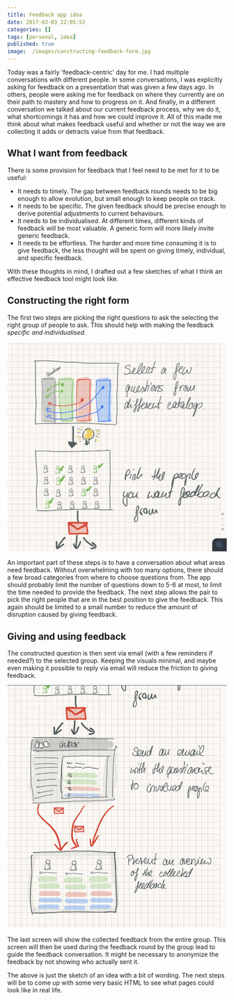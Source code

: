 ```yaml
---
title: Feedback app idea
date: 2017-03-03 22:05:53
categories: []
tags: [personal, idea]
published: true
image:  /images/constructing-feedback-form.jpg
---
```


Today was a fairly 'feedback-centric' day for me. I had multiple conversations with different people. In some conversations, I was explicitly asking for feedback on a presentation that was given a few days ago. In others, people were asking me for feedback on where they currently are on their path to mastery and how to progress on it. And finally, in a different conversation we talked about our current feedback process, why we do it, what shortcomings it has and how we could improve it. All of this made me think about what makes feedback useful and whether or not the way we are collecting it adds or detracts value from that feedback.

## What I want from feedback

There is some provision for feedback that I feel need to be met for it to be useful:

- It needs to timely. The gap between feedback rounds needs to be big enough to allow evolution, but small enough to keep people on track.
- It needs to be specific. The given feedback should be precise enough to derive potential adjustments to current behaviours.
- It needs to be individualised. At different times, different kinds of feedback will be most valuable. A generic form will more likely invite generic feedback.
- It needs to be effortless. The harder and more time consuming it is to give feedback, the less thought will be spent on giving timely, individual, and specific feedback.



With these thoughts in mind, I drafted out a few sketches of what I think an effective feedback tool might look like.



## Constructing the right form

The first two steps are picking the right questions to ask the selecting the right group of people to ask. This should help with making the feedback _specific and individualised_.



![Constructing Feedback Form](./constructing-feedback-form.jpg)



An important part of these steps is to have a conversation about what areas need feedback. Without overwhelming with too many options, there should a few broad categories from where to choose questions from. The app should probably limit the number of questions down to 5-6 at most, to limit the time needed to provide the feedback. The next step allows the pair to pick the right people that are in the best position to give the feedback. This again should be limited to a small number to reduce the amount of disruption caused by giving feedback.



## Giving and using feedback

The constructed question is then sent via email (with a few reminders if needed?) to the selected group. Keeping the visuals minimal, and maybe even making it possible to reply via email will reduce the friction to giving feedback.

![Giving Feedback Screen](./giving-feedback-screen.jpg)



The last screen will show the collected feedback from the entire group. This screen will then be used during the feedback round by the group lead to guide the feedback conversation. It might be necessary to anonymize the feedback by not showing who actually sent it.



The above is just the sketch of an idea with a bit of wording. The next steps will be to come up with some very basic HTML to see what pages could look like in real life.
